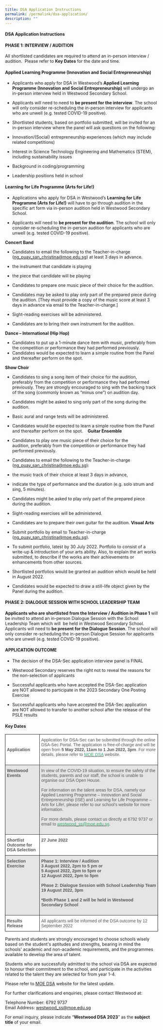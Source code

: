 ```yaml
---
title: DSA Application Instructions
permalink: /permalink/dsa-application/
description: ""
---
```

#### DSA Application Instructions

#### PHASE 1: INTERVIEW / AUDITION

All shortlisted candidates are required to attend an in-person interview / audition.&nbsp; Please refer to&nbsp;**Key Dates**&nbsp;for the date and time.&nbsp;

#### Applied Learning Programme (Innovation and Social Entrepreneurship)&nbsp;

*   Applicants who apply for DSA in Westwood’s&nbsp;**Applied Learning Programme (Innovation and Social Entrepreneurship)**&nbsp;will undergo an in-person interview held in Westwood Secondary School.
*   Applicants will need to&nbsp;need to&nbsp;**be present for the interview**. The school will only consider re-scheduling the in-person interview for applicants who are unwell (e.g. tested COVID-19 positive).

  

*   Shortlisted students, based on portfolio submitted, will be invited for an in-person interview where the panel will ask questions on the following:

*   Innovation/(Social) entrepreneurship experiences (which may include related competitions)
*   Interest in Science Technology Engineering and Mathematics (STEM), including sustainability issues  
    
*   Background in coding/programming&nbsp;
*   Leadership positions held in school

#### **Learning for Life Programme (Arts for Life!)**

*   Applications who apply for DSA in Westwood’s&nbsp;**Learning for Life Programme (Arts for Life!)**&nbsp;will have to go through audition in the specific art form via in-person audition held in Westwood Secondary School.
    
*   Applicants will need to&nbsp;**be present for the audition**. The school will only consider re-scheduling the in-person audition for applicants who are unwell (e.g. tested COVID-19 positive).
    
**Concert Band**

*   Candidates to email the following to the Teacher-in-charge ([ng\_puay\_san\_christina@moe.edu.sg](mailto:ng_puay_san_christina@moe.edu.sg)) at least 3 days in advance.

*   the instrument that candidate is playing
*   the piece that candidate will be playing

*   Candidates to prepare one music piece of their choice for the audition.
*   Candidates may be asked to play only part of the prepared piece during the audition. \[They must provide a copy of the music score at least 3 days in advance via email to the Teacher-in-charge.\]
*   Sight-reading exercises will be administered.  
    
*   Candidates are to bring their own instrument for the audition.  
    

**Dance – International (Hip Hop)**

*   Candidates to put up a 1-minute dance item with music,&nbsp;preferably from the competition or performance they had performed previously.
*   Candidates would be expected to learn a simple routine from the Panel and thereafter perform on the spot.&nbsp;  
    
**Show Choir**  
    

*   Candidates to sing a song item of their choice for the audition, preferably from the competition or performance they had performed previously. They are strongly encouraged to sing with the backing track of the song (commonly known as “minus one”) on audition day.  
    
*   Candidates might be asked to sing only part of the song during the audition.  
    
*   Basic aural and range tests will be administered.
*   Candidates would be expected to learn a simple routine from the Panel and thereafter perform on the spot.&nbsp; &nbsp;
**Guitar Ensemble**

*   Candidates to play one music piece of their choice for the audition,&nbsp;preferably from the competition or performance they had performed previously.
*   Candidates to email the following to the Teacher-in-charge ([ng\_puay\_san\_christina@moe.edu.sg](mailto:ng_puay_san_christina@moe.edu.sg)):

*   the music track of their choice at least 3 days in advance,
*   indicate the type of performance and the duration (e.g. solo strum and sing, 5 minutes).

*   Candidates might be asked to play only part of the prepared piece during the audition.
*   Sight-reading exercises will be administered.
*   Candidates are to prepare their own guitar for the audition.
**Visual Arts**

*   Submit portfolio by email to Teacher-in-charge ([ng\_puay\_san\_christina@moe.edu.sg](mailto:ng_puay_san_christina@moe.edu.sg)).
*   To submit portfolio, latest by 30 July 2022. Portfolio to consist of a write-up &amp; introduction of your arts ability. Also, to explain the art works submitted, to describe if the works are their achievements or enhancements from other sources.  
    
*   Shortlisted portfolios would be granted an audition which would be held in August 2022.&nbsp;
*   Candidates would be expected to draw a still-life object given by the Panel during the audition.

#### **PHASE 2: DIALOGUE SESSION WITH SCHOOL LEADERSHIP TEAM**


**Applicants who are shortlisted from the Interview / Audition in Phase 1**&nbsp;will be invited to attend an in-person Dialogue Session with the School Leadership Team which will&nbsp; be held in Westwood Secondary School. Applicants will need to&nbsp;**be present for the Dialogue Session**. The school will only consider re-scheduling the in-person Dialogue Session for applicants who are unwell (e.g. tested COVID-19 positive).

  

#### APPLICATION OUTCOME

*   The decision of the DSA-Sec application interview panel is&nbsp;FINAL  
    
*   Westwood Secondary reserves the right not to reveal the reasons for the non-selection of applicants  
    
*   Successful applicants who have accepted the DSA-Sec application are&nbsp;NOT&nbsp;allowed to participate in the 2023 Secondary One Posting Exercise&nbsp;  
    
*   Successful applicants who have accepted the DSA-Sec application are&nbsp;NOT&nbsp;allowed to transfer to another school after the release of the PSLE results

#### Key Dates

<style type="text/css">
.tg  {border-collapse:collapse;border-spacing:0;}
.tg td{border-color:black;border-style:solid;border-width:1px;font-family:Arial, sans-serif;font-size:14px;
  overflow:hidden;padding:10px 5px;word-break:normal;}
.tg th{border-color:black;border-style:solid;border-width:1px;font-family:Arial, sans-serif;font-size:14px;
  font-weight:normal;overflow:hidden;padding:10px 5px;word-break:normal;}
.tg .tg-4cub{background-color:#E5E5E5;color:#565656;text-align:left;vertical-align:middle}
.tg .tg-qrq8{background-color:#FFF;color:#565656;font-weight:bold;text-align:left;vertical-align:top}
.tg .tg-7bcw{background-color:#FFF;color:#565656;font-weight:bold;text-align:left;vertical-align:middle}
.tg .tg-njgx{background-color:#FFF;color:#565656;text-align:left;vertical-align:top}
.tg .tg-507o{background-color:#E5E5E5;color:#565656;font-weight:bold;text-align:left;vertical-align:top}
.tg .tg-mwz3{background-color:#FFF;color:#565656;text-align:left;vertical-align:middle}
</style>
<table class="tg">
<thead>
  <tr>
    <th class="tg-7bcw"><span style="font-weight:700">Application</span><br></th>
    <th class="tg-njgx"><span style="font-weight:400">Application for DSA-Sec can be subm</span><span style="font-weight:normal">itted through the online DSA-Sec Portal. The application is free-of-charge and will be open from</span><span style="font-weight:700"> 5 May 2022, 11am to 1 Jun 2022, 3pm</span><span style="font-weight:normal">. For more details, please refer to</span> <a href="https://www.moe.gov.sg/secondary/dsa"><span style="text-decoration:none;color:#3AA66F">MOE DSA</span></a> <span style="font-weight:normal">website.</span><br><br></th>
  </tr>
</thead>
<tbody>
  <tr>
    <td class="tg-507o">Westwood Events</td>
    <td class="tg-4cub">In view of the COVID-19 situation, to ensure the safety of the students, parents and our staff, the school is unable to organise our DSA Open House. <br><br>For information on the talent areas for DSA, namely our Applied Learning Programme – Innovation and Social Entrepreneurship (ISE) and Learning for Life Programme – Arts for Life!, please refer to our school’s website for more information.<br><br>For more details, please contact us directly at 6792 9737 or email to <a href="mailto:westwood_ss@moe.edu.sg"><span style="text-decoration:none;color:#3AA66F">westwood_ss@moe.edu.sg</span></a>.<br><br></td>
  </tr>
  <tr>
    <td class="tg-qrq8">Shortlist Outcome for DSA Selection                <br></td>
    <td class="tg-qrq8">27 June 2022<br><br></td>
  </tr>
  <tr>
    <td class="tg-507o">Selection Exercise</td>
    <td class="tg-507o">Phase 1: Interview / Audition<br>3 August 2022, 2pm to 5 pm or<br>5 August 2022, 2pm to 5pm or<br>12 August 2022, 2pm to 5pm<br><br>Phase 2: Dialogue Session with School Leadership Team<br>19 August 2022, 3pm<br><br>*Both Phase 1 and 2 will be held in Westwood Secondary School<br><br></td>
  </tr>
  <tr>
    <td class="tg-qrq8">Results Release</td>
    <td class="tg-mwz3">All applicants will be informed of the DSA outcome by 12 September 2022</td>
  </tr>
</tbody>
</table>


Parents and students are strongly encouraged to choose schools wisely based on the student's aptitudes and strengths, bearing in mind the schools' academic and non-academic requirements, and the programmes available to develop the area of talent.&nbsp;  

  

Students who are successfully admitted to the school via DSA are expected to honour their commitment to the school, and participate in the activities related to the talent they are selected for from year 1-4.  

  

Please refer to&nbsp;[MOE DSA](https://www.moe.gov.sg/secondary/dsa)&nbsp;website for the latest update.  

  

For further clarifications and enquiries, please contact Westwood at:  

Telephone Number: 6792 9737 <br>
Email Address:&nbsp;[westwood\_ss@moe.edu.sg](mailto:westwood_ss@moe.edu.sg)

  

For email inquiry, please indicate “**Westwood DSA 2023**” as the&nbsp;**subject title**&nbsp;of your email.